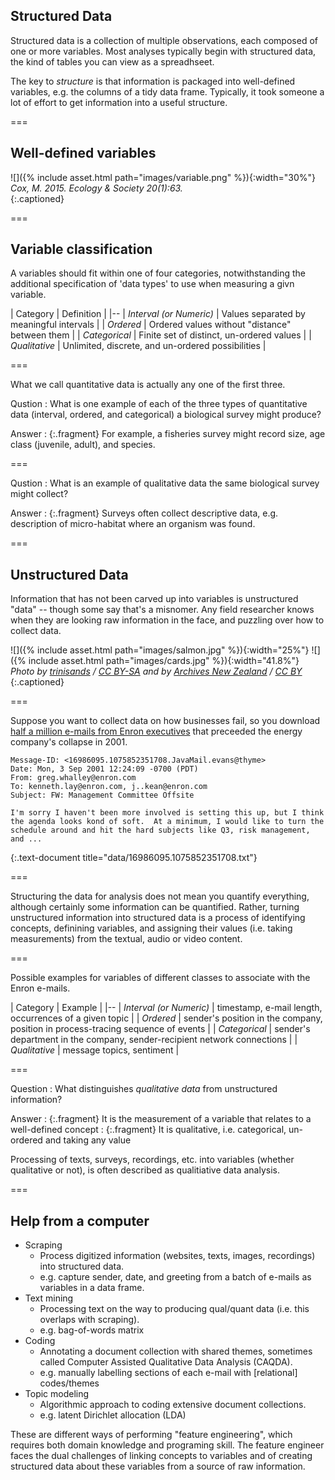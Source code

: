 ---
---

## Structured Data

Structured data is a collection of multiple observations, each composed of one or more variables. Most analyses typically begin with structured data, the kind of tables you can view as a spreadhseet.

The key to *structure* is that information is packaged into well-defined variables, e.g. the columns of a tidy data frame. Typically, it took someone a lot of effort to get information into a useful structure.

===

## Well-defined variables

![]({% include asset.html path="images/variable.png" %}){:width="30%"}  
*Cox, M. 2015. Ecology & Society 20(1):63.*  
{:.captioned}

===

## Variable classification

A variables should fit within one of four categories, notwithstanding the additional specification of 'data types' to use when measuring a givn variable.

| Category | Definition |
|--
| *Interval (or Numeric)* | Values separated by meaningful intervals |
| *Ordered* | Ordered values without "distance" between them |
| *Categorical* | Finite set of distinct, un-ordered values |
| *Qualitative* | Unlimited, discrete, and un-ordered possibilities |

===

What we call quantitative data is actually any one of the first three.

Qustion
: What is one example of each of the three types of quantitative data (interval, ordered, and categorical) a biological survey might produce?

Answer
: {:.fragment} For example, a fisheries survey might record size, age class (juvenile, adult), and species.

===

Qustion
: What is an example of qualitative data the same biological survey might collect?

Answer
: {:.fragment} Surveys often collect descriptive data, e.g. description of micro-habitat where an organism was found.

===

## Unstructured Data

Information that has not been carved up into variables is unstructured "data" -- though some say that's a misnomer. Any field researcher knows when they are looking raw information in the face, and puzzling over how to collect data.

![]({% include asset.html path="images/salmon.jpg" %}){:width="25%"} ![]({% include asset.html path="images/cards.jpg" %}){:width="41.8%"} 
*Photo by [trinisands](https://www.flickr.com/photos/50680623@N04) / [CC BY-SA](https://creativecommons.org/licenses/by-sa/2.0/) and by [Archives New Zealand](https://www.flickr.com/photos/archivesnz/) / [CC BY](https://creativecommons.org/licenses/by/2.0/)*
{:.captioned}

===

Suppose you want to collect data on how businesses fail, so you download [half a million e-mails from Enron executives](https://www.cs.cmu.edu/~./enron/) that preceeded the energy company's collapse in 2001.

~~~
Message-ID: <16986095.1075852351708.JavaMail.evans@thyme>
Date: Mon, 3 Sep 2001 12:24:09 -0700 (PDT)
From: greg.whalley@enron.com
To: kenneth.lay@enron.com, j..kean@enron.com
Subject: FW: Management Committee Offsite

I'm sorry I haven't been more involved is setting this up, but I think the agenda looks kond of soft.  At a minimum, I would like to turn the schedule around and hit the hard subjects like Q3, risk management, and ...
~~~
{:.text-document title="data/16986095.1075852351708.txt"}

===

Structuring the data for analysis does not mean you quantify everything, although certainly some information can be quantified.
Rather, turning unstructured information into structured data is a process of identifying concepts, definining variables, and assigning their values (i.e. taking measurements) from the textual, audio or video content.

===

Possible examples for variables of different classes to associate with the Enron e-mails.

| Category | Example |
|--
| *Interval (or Numeric)* | timestamp, e-mail length, occurrences of a given topic |
| *Ordered* | sender's position in the company, position in process-tracing sequence of events |
| *Categorical* | sender's department in the company, sender-recipient network connections |
| *Qualitative* | message topics, sentiment |

===

Question
: What distinguishes *qualitative data* from unstructured information?

Answer
: {:.fragment} It is the measurement of a variable that relates to a well-defined concept
: {:.fragment} It is qualitative, i.e. categorical, un-ordered and taking any value

Processing of texts, surveys, recordings, etc. into variables (whether qualitative or not), is often described as qualitiative data analysis.

===

## Help from a computer

- Scraping
  - Process digitized information (websites, texts, images, recordings) into structured data.
  - e.g. capture sender, date, and greeting from a batch of e-mails as variables in a data frame.
- Text mining
  - Processing text on the way to producing qual/quant data (i.e. this overlaps with scraping).
  - e.g. bag-of-words matrix
- Coding
  - Annotating a document collection with shared themes, sometimes called Computer Assisted Qualitative Data Analysis (CAQDA).
  - e.g. manually labelling sections of each e-mail with [relational] codes/themes 
- Topic modeling
  - Algorithmic approach to coding extensive document collections.
  - e.g. latent Dirichlet allocation (LDA)

These are different ways of performing "feature engineering", which requires both domain knowledge and programing skill. The feature engineer faces the dual challenges of linking concepts to variables and of creating structured data about these variables from a source of raw information.
